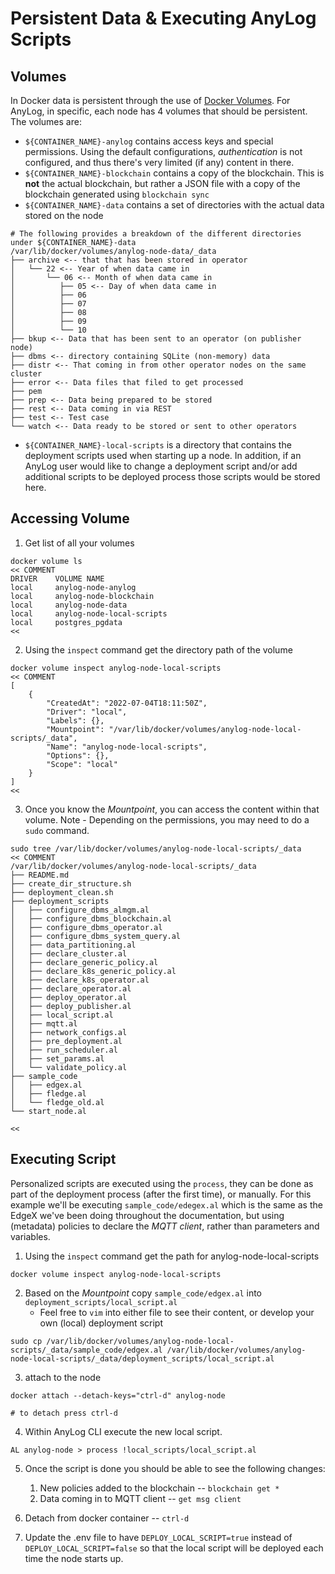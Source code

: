 # Persistent Data & Executing AnyLog Scripts

## Volumes 
In Docker data is persistent through the use of [Docker Volumes](https://docs.docker.com/storage/volumes/). For AnyLog,
in specific, each node has 4 volumes that should be persistent. The volumes are: 
* `${CONTAINER_NAME}-anylog` contains access keys and special permissions. Using the default configurations, 
_authentication_ is not configured, and thus there's very limited (if any) content in there. 
* `${CONTAINER_NAME}-blockchain` contains a copy of the blockchain. This is **not** the actual blockchain, but rather 
a JSON file with a copy of the blockchain generated using `blockchain sync`
* `${CONTAINER_NAME}-data` contains a set of directories with the actual data stored on the node
```editorconfig
# The following provides a breakdown of the different directories under ${CONTAINER_NAME}-data 
/var/lib/docker/volumes/anylog-node-data/_data
├── archive <-- that that has been stored in operator  
│   └── 22 <-- Year of when data came in 
│       └── 06 <-- Month of when data came in 
│          ├── 05 <-- Day of when data came in
│          ├── 06
│          ├── 07
│          ├── 08
│          ├── 09
│          └── 10
├── bkup <-- Data that has been sent to an operator (on publisher node) 
├── dbms <-- directory containing SQLite (non-memory) data 
├── distr <-- That coming in from other operator nodes on the same cluster
├── error <-- Data files that filed to get processed 
├── pem 
├── prep <-- Data being prepared to be stored 
├── rest <-- Data coming in via REST  
├── test <-- Test case 
└── watch <-- Data ready to be stored or sent to other operators
```
* `${CONTAINER_NAME}-local-scripts` is a directory that contains the deployment scripts used when starting up a node. 
In addition, if an AnyLog user would like to change a deployment script and/or add additional scripts to be deployed 
process those scripts would be stored here.  

## Accessing Volume
1. Get list of all your volumes 
```shell
docker volume ls 
<< COMMENT
DRIVER    VOLUME NAME
local     anylog-node-anylog
local     anylog-node-blockchain
local     anylog-node-data
local     anylog-node-local-scripts
local     postgres_pgdata
<< 
```

2. Using the `inspect` command get the directory path of the volume
```shell
docker volume inspect anylog-node-local-scripts
<< COMMENT
[
    {
        "CreatedAt": "2022-07-04T18:11:50Z",
        "Driver": "local",
        "Labels": {},
        "Mountpoint": "/var/lib/docker/volumes/anylog-node-local-scripts/_data",
        "Name": "anylog-node-local-scripts",
        "Options": {},
        "Scope": "local"
    }
]
<< 
```

3. Once you know the _Mountpoint_, you can access the content within that volume. Note - Depending on the permissions, 
you may need to do a `sudo` command.
```shell
sudo tree /var/lib/docker/volumes/anylog-node-local-scripts/_data
<< COMMENT
/var/lib/docker/volumes/anylog-node-local-scripts/_data
├── README.md
├── create_dir_structure.sh
├── deployment_clean.sh
├── deployment_scripts
│   ├── configure_dbms_almgm.al
│   ├── configure_dbms_blockchain.al
│   ├── configure_dbms_operator.al
│   ├── configure_dbms_system_query.al
│   ├── data_partitioning.al
│   ├── declare_cluster.al
│   ├── declare_generic_policy.al
│   ├── declare_k8s_generic_policy.al
│   ├── declare_k8s_operator.al
│   ├── declare_operator.al
│   ├── deploy_operator.al
│   ├── deploy_publisher.al
│   ├── local_script.al
│   ├── mqtt.al
│   ├── network_configs.al
│   ├── pre_deployment.al
│   ├── run_scheduler.al
│   ├── set_params.al
│   └── validate_policy.al
├── sample_code
│   ├── edgex.al
│   ├── fledge.al
│   └── fledge_old.al
└── start_node.al

<<
```

## Executing Script
Personalized scripts are executed using the `process`, they can be done as part of the deployment process (after the 
first time), or manually. For this example we'll be executing `sample_code/edegex.al` which is the same as the EdgeX 
we've been doing throughout the documentation, but using (metadata) policies to declare the _MQTT client_, rather than
parameters and variables. 

1. Using the `inspect` command get the path for anylog-node-local-scripts
```shell
docker volume inspect anylog-node-local-scripts
```

2. Based on the _Mountpoint_ copy `sample_code/edgex.al` into `deployment_scripts/local_script.al`
    * Feel free to `vim` into either file to see their content, or develop your own (local) deployment script
```shell
sudo cp /var/lib/docker/volumes/anylog-node-local-scripts/_data/sample_code/edgex.al /var/lib/docker/volumes/anylog-node-local-scripts/_data/deployment_scripts/local_script.al 
```

3. attach to the node 
```shell
docker attach --detach-keys="ctrl-d" anylog-node 

# to detach press ctrl-d
```

4. Within AnyLog CLI execute the new local script. 
```shell
AL anylog-node > process !local_scripts/local_script.al  
```

5. Once the script is done you should be able to see the following changes:
    1. New policies added to the blockchain -- `blockchain get *`
    2. Data coming in to MQTT client -- `get msg client`
   

6. Detach from docker container -- `ctrl-d`


7. Update the .env file to have `DEPLOY_LOCAL_SCRIPT=true` instead of `DEPLOY_LOCAL_SCRIPT=false` so that the local 
script will be deployed each time the node starts up. 
